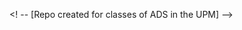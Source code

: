 [comment]: <> (Repo created for classes of ADS in the UPM)
<! -- [Repo created for classes of ADS in the UPM] -->
